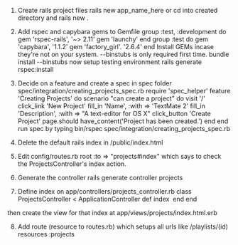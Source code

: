 1. Create rails project files
rails new app_name_here
or cd into created directory and rails new .

2. Add rspec and capybara gems to Gemfile
group :test, :development do
  gem 'rspec-rails', '~> 2.11'
  gem 'launchy'
end
group :test do
  gem 'capybara', '1.1.2'
  gem 'factory_girl'. '2.6.4'
end
Install GEMs incase they're not on your system. --binstubs is only required first time. bundle install --binstubs
now setup testing environment rails generate rspec:install

3. Decide on a feature and create a spec in spec folder spec/integration/creating_projects_spec.rb
require 'spec_helper'
feature 'Creating Projects' do
  scenario "can create a project" do
    visit '/'
    click_link 'New Project'
    fill_in 'Name', :with => 'TextMate 2'
    fill_in 'Description', :with => "A text-editor for OS X"
    click_button 'Create Project'
    page.should have_content('Project has been created.')
end end
run spec by typing bin/rspec spec/integration/creating_projects_spec.rb

4. Delete the default rails index in /public/index.html
5. Edit config/routes.rb
root :to => "projects#index"
which says to check the ProjectsController's index action.
6. Generate the controller rails generate controller projects
7. Define index on app/controllers/projects_controller.rb class ProjectsController < ApplicationController
  def index   end
end

then create the view for that index at app/views/projects/index.html.erb

8. Add route (resource to routes.rb) which setups all urls like /playlists/(id)
resources :projects






